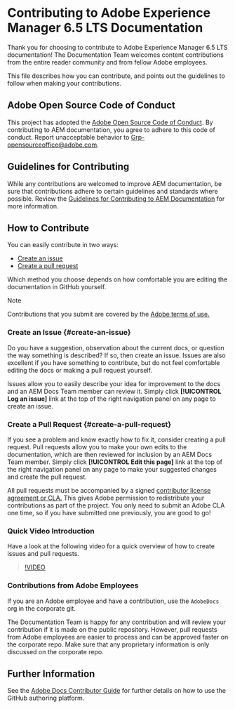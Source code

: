 # Contributing to Adobe Experience Manager 6.5 LTS Documentation

Thank you for choosing to contribute to Adobe Experience Manager 6.5 LTS documentation! The Documentation Team welcomes content contributions from the entire reader community and from fellow Adobe employees.

This file describes how you can contribute, and points out the guidelines to follow when making your contributions.

## Adobe Open Source Code of Conduct

This project has adopted the [Adobe Open Source Code of Conduct](code-of-conduct.md). By contributing to AEM documentation, you agree to adhere to this code of conduct. Report unacceptable behavior to [Grp-opensourceoffice@adobe.com](mailto:Grp-opensourceoffice@adobe.com).

## Guidelines for Contributing

While any contributions are welcomed to improve AEM documentation, be sure that contributions adhere to certain guidelines and standards where possible. Review the [Guidelines for Contributing to AEM Documentation](guidelines.md) for more information.

## How to Contribute

You can easily contribute in two ways:

* [Create an issue](#create-an-issue)
* [Create a pull request](#create-a-pull-request)

Which method you choose depends on how comfortable you are editing the documentation in GitHub yourself.

>[!NOTE]
>
>Contributions that you submit are covered by the [Adobe terms of use.](https://www.adobe.com/legal/terms.html)

### Create an Issue {#create-an-issue}

Do you have a suggestion, observation about the current docs, or question the way something is described? If so, then create an issue. Issues are also excellent if you have something to contribute, but do not feel comfortable editing the docs or making a pull request yourself.

Issues allow you to easily describe your idea for improvement to the docs and an AEM Docs Team member can review it. Simply click **[!UICONTROL Log an issue]** link at the top of the right navigation panel on any page to create an issue.

### Create a Pull Request {#create-a-pull-request}

If you see a problem and know exactly how to fix it, consider creating a pull request. Pull requests allow you to make your own edits to the documentation, which are then reviewed for inclusion by an AEM Docs Team member. Simply click **[!UICONTROL Edit this page]** link at the top of the right navigation panel on any page to make your suggested changes and create the pull request.

All pull requests must be accompanied by a signed [contributor license agreement or CLA.](https://opensource.adobe.com/cla.html)  This gives Adobe permission to redistribute your contributions as part of the project. You only need to submit an Adobe CLA one time, so if you have submitted one previously, you are good to go!

### Quick Video Introduction

Have a look at the following video for a quick overview of how to create issues and pull requests.

>[!VIDEO](https://video.tv.adobe.com/v/27069)

### Contributions from Adobe Employees

If you are an Adobe employee and have a contribution, use the `AdobeDocs` org in the corporate git.

The Documentation Team is happy for any contribution and will review your contribution if it is made on the public repository. However, pull requests from Adobe employees are easier to process and can be approved faster on the corporate repo. Make sure that any proprietary information is only discussed on the corporate repo.

## Further Information

See the [Adobe Docs Contributor Guide](https://experienceleague.adobe.com/docs/contributor/contributor-guide/introduction.html) for further details on how to use the GitHub authoring platform.
